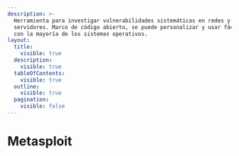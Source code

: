 ```yaml
---
description: >-
  Herramienta para investigar vulnerabilidades sistemáticas en redes y
  servidores. Marco de código abierto, se puede personalizar y usar fácilmente
  con la mayoría de los sistemas operativos.
layout:
  title:
    visible: true
  description:
    visible: true
  tableOfContents:
    visible: true
  outline:
    visible: true
  pagination:
    visible: false
---
```


# Metasploit

